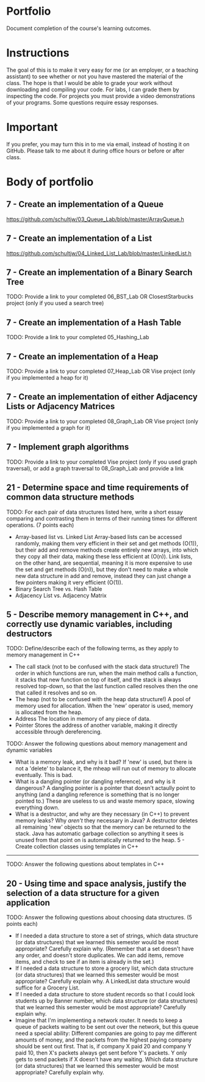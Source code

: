Portfolio
=========
Document completion of the course's learning outcomes.

Instructions
====
The goal of this is to make it very easy for me (or an employer, or a teaching assistant) to see whether or not you have mastered the material of the class. The hope is that I would be able to grade your work without downloading and compiling your code. For labs, I can grade them by inspecting the code. For projects you must provide a video demonstrations of your programs. Some questions require essay responses.

Important
=========
If you prefer, you may turn this in to me via email, instead of hosting it on GitHub. Please talk to me about it during office hours or before or after class.

Body of portfolio
====

7 - Create an implementation of a Queue
----
https://github.com/schultjw/03_Queue_Lab/blob/master/ArrayQueue.h

7 - Create an implementation of a List
----
https://github.com/schultjw/04_Linked_List_Lab/blob/master/LinkedList.h

7 - Create an implementation of a Binary Search Tree
----
TODO: Provide a link to your completed 06_BST_Lab OR ClosestStarbucks project (only if you used a search tree)

7 - Create an implementation of a Hash Table
----
TODO: Provide a link to your completed 05_Hashing_Lab

7 - Create an implementation of a Heap
----
TODO: Provide a link to your completed 07_Heap_Lab OR Vise project (only if you implemented a heap for it)

7 - Create an implementation of either Adjacency Lists or Adjacency Matrices
----
TODO: Provide a link to your completed 08_Graph_Lab OR Vise project (only if you implemented a graph for it)

7 - Implement graph algorithms
----
TODO: Provide a link to your completed Vise project (only if you used graph traversal), or add a graph traversal to 08_Graph_Lab and provide a link

21 - Determine space and time requirements of common data structure methods
-----
TODO: For each pair of data structures listed here, write a short essay comparing and contrasting them in terms of their running times for different operations. (7 points each)

* Array-based list vs. Linked List
	Array-based lists can be accessed randomly, making them very efficient in their set and get methods (O(1)), but their add and remove methods create entirely new arrays,
		into which they copy all their data, making these less efficient at (O(n)). Link lists, on the other hand, are sequential, 
		meaning it is more expensive to use the set and get methods (O(n)), but they don't need to make a whole new data structure in add and remove,
		instead they can just change a few pointers making it very efficient (O(1)).
* Binary Search Tree vs. Hash Table
* Adjacency List vs. Adjacency Matrix

5 - Describe memory management in C++, and correctly use dynamic variables, including destructors
----
TODO: Define/describe each of the following terms, as they apply to memory management in C++

* The call stack (not to be confused with the stack data structure!)
	The order in which functions are run, when the main method calls a function, it stacks that new function on top of itself,
	and the stack is always resolved top-down, so that the last function called resolves then the one that called it resolves and so on.
* The heap (not to be confused with the heap data structure!)
	A pool of memory used for allocation. When the 'new' operator is used, memory is allocated from the heap.
* Address
	The location in memory of any piece of data.
* Pointer
	Stores the address of another variable, making it directly accessible through dereferencing. 

TODO: Answer the following questions about memory management and dynamic variables

* What is a memory leak, and why is it bad?
	If 'new' is used, but there is not a 'delete' to balance it, the mheap will run out of memory to allocate eventually. This is bad.
* What is a dangling pointer (or dangling reference), and why is it dangerous?
	A dangling pointer is a pointer that doesn't actaully point to anything (and a dangling reference is something that is no longer pointed to.)
	These are useless to us and waste memory space, slowing everything down.
* What is a destructor, and why are they necessary (in C++) to prevent memory leaks? Why *aren't* they necessary in Java?
	A destructor deletes all remaining 'new' objects so that the memory can be returned to the stack.
	Java has automatic garbage collection so anything it sees is unused from that point on is automatically returned to the heap.
5 - Create collection classes using templates in C++
----
TODO: Answer the following questions about templates in C++


20 - Using time and space analysis, justify the selection of a data structure for a given application
----
TODO: Answer the following questions about choosing data structures. (5 points each)

* If I needed a data structure to store a set of strings, which data structure (or data structures) that we learned this semester would be most appropriate? Carefully explain why. (Remember that a set doesn't have any order, and doesn't store duplicates. We can add items, remove items, and check to see if an item is already in the set.)
* If I needed a data structure to store a grocery list, which data structure (or data structures) that we learned this semester would be most appropriate? Carefully explain why.
	A LinkedList data structure would suffice for a Grocery List. 
* If I needed a data structure to store student records so that I could look students up by Banner number, which data structure (or data structures) that we learned this semester would be most appropriate? Carefully explain why.
* Imagine that I'm implementing a network router. It needs to keep a queue of packets waiting to be sent out over the network, but this queue need a special ability: Different companies are going to pay me different amounts of money, and the packets from the highest paying company should be sent out first. That is, if company X paid 20 and company Y paid 10, then X's packets always get sent before Y's packets. Y only gets to send packets if X doesn't have any waiting. Which data structure (or data structures) that we learned this semester would be most appropriate? Carefully explain why.
